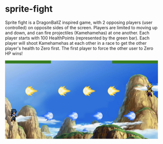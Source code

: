 # sprite-fight
Sprite fight is a DragonBallZ inspired game, with 2 opposing players (user controlled) on opposite sides of the screen.
Players are limited to moving up and down, and can fire projectiles (Kamehamehas) at one another.
Each player starts with 100 HealthPoints (represented by the green bar). Each player will shoot Kamehamehas at each other in a race to get the other player's health to Zero first.
The first player to force the other user to Zero HP wins!

![Sprite Fight Screenshot](https://raw.githubusercontent.com/phillio/sprite-fight/master/pics/Sprite%20Fight%20Screen%20Shot.png)

